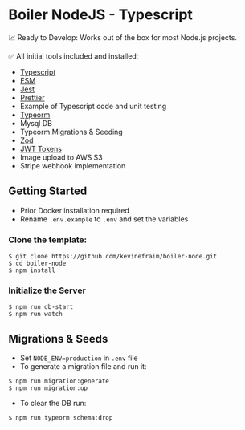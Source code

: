 # Boiler NodeJS - Typescript

:chart_with_upwards_trend: Ready to Develop: Works out of the box for most Node.js projects.

✅ All initial tools included and installed:
- [Typescript](https://www.npmjs.com/package/typescript)
- [ESM](https://developer.mozilla.org/en-US/docs/Web/JavaScript/Guide/Modules)
- [Jest](https://www.npmjs.com/package/jest)
- [Prettier](https://www.npmjs.com/package/prettier)
- Example of Typescript code and unit testing
- [Typeorm](https://www.npmjs.com/package/typeorm)
- Mysql DB
- Typeorm Migrations & Seeding
- [Zod](https://www.npmjs.com/package/zod)
- [JWT Tokens](https://www.npmjs.com/package/jsonwebtoken)
- Image upload to AWS S3
- Stripe webhook implementation

## Getting Started

- Prior Docker installation required
- Rename <code>.env.example</code> to <code>.env</code> and set the variables

### Clone the template:
```console
$ git clone https://github.com/kevinefraim/boiler-node.git
$ cd boiler-node
$ npm install
```

### Initialize the Server
```console
$ npm run db-start
$ npm run watch
```


## Migrations & Seeds
- Set <code>NODE_ENV=production</code> in <code>.env</code> file
- To generate a migration file and run it:
```console
$ npm run migration:generate
$ npm run migration:up
```
- To clear the DB run: 
```console
$ npm run typeorm schema:drop
```


